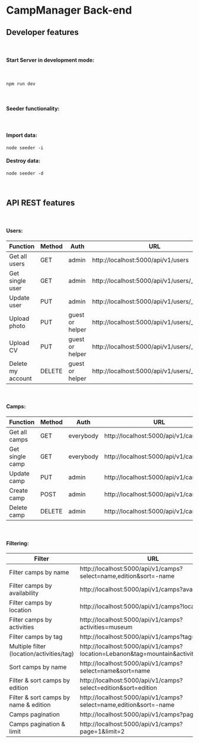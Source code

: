 # CampManager Back-end

## Developer features

<br>

#### **Start Server in development mode:**

<br>

```ssh
npm run dev
```

<br>

#### **Seeder functionality:**

<br>

#### Import data:

```ssh
node seeder -i
```

#### Destroy data:

```ssh
node seeder -d
```

<br>

## API REST features

<br>

#### **Users:**

| Function          | Method | Auth            | URL                                           |
| ----------------- | ------ | --------------- | --------------------------------------------- |
| Get all users     | GET    | admin           | http://localhost:5000/api/v1/users            |
| Get single user   | GET    | admin           | http://localhost:5000/api/v1/users/\_id       |
| Update user       | PUT    | admin           | http://localhost:5000/api/v1/users/\_id       |
| Upload photo      | PUT    | guest or helper | http://localhost:5000/api/v1/users/\_id/photo |
| Upload CV         | PUT    | guest or helper | http://localhost:5000/api/v1/users/\_id/cv    |
| Delete my account | DELETE | guest or helper | http://localhost:5000/api/v1/users/\_id       |

<br>

#### **Camps:**

| Function        | Method | Auth      | URL                                     |
| --------------- | ------ | --------- | --------------------------------------- |
| Get all camps   | GET    | everybody | http://localhost:5000/api/v1/camps      |
| Get single camp | GET    | everybody | http://localhost:5000/api/v1/camps/\_id |
| Update camp     | PUT    | admin     | http://localhost:5000/api/v1/camps/\_id |
| Create camp     | POST   | admin     | http://localhost:5000/api/v1/camps      |
| Delete camp     | DELETE | admin     | http://localhost:5000/api/v1/camps/\_id |

<br>

#### **Filtering:**

| Filter                                        | URL                                                                                 |
| ----------------------------------------------| ------------------------------------------------------------------------------------|
| Filter camps by name                          | http://localhost:5000/api/v1/camps?select=name,edition&sort=-name                   |
| Filter camps by availability                  | http://localhost:5000/api/v1/camps?available=true                                   |
| Filter camps by location                      | http://localhost:5000/api/v1/camps?location=Italy                                   |
| Filter camps by activities                    | http://localhost:5000/api/v1/camps?activities=museum                                |
| Filter camps by tag                           | http://localhost:5000/api/v1/camps?tag=beach                                        |
| Multiple filter (location/activities/tag)     | http://localhost:5000/api/v1/camps?location=Lebanon&tag=mountain&activities=reading |
| Sort camps by name                            | http://localhost:5000/api/v1/camps?select=name&sort=name                            |
| Filter & sort camps by edition                | http://localhost:5000/api/v1/camps?select=edition&sort=edition                      |
| Filter & sort camps by name & edition         | http://localhost:5000/api/v1/camps?select=name,edition&sort=-name                   |
| Camps pagination                              | http://localhost:5000/api/v1/camps?page=2                                           |
| Camps pagination & limit                      | http://localhost:5000/api/v1/camps?page=1&limit=2                                   |
